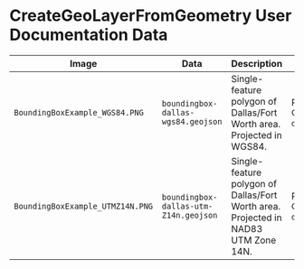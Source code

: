 
# CreateGeoLayerFromGeometry User Documentation Data

|Image|Data|Description|How to Recreate|Source|
|---|----|------|-----|----|
|`BoundingBoxExample_WGS84.PNG`|`boundingbox-dallas-wgs84.geojson`|Single-feature polygon of Dallas/Fort Worth area. Projected in WGS84.|Run `create-CreateGeoLayerFromGeometry-doc-data` workflow.|No source. Created on the fly.|
|`BoundingBoxExample_UTMZ14N.PNG`|`boundingbox-dallas-utm-Z14n.geojson`|Single-feature polygon of Dallas/Fort Worth area. Projected in NAD83 UTM Zone 14N.|Run `create-CreateGeoLayerFromGeometry-doc-data` workflow.|No source. Created on the fly.|